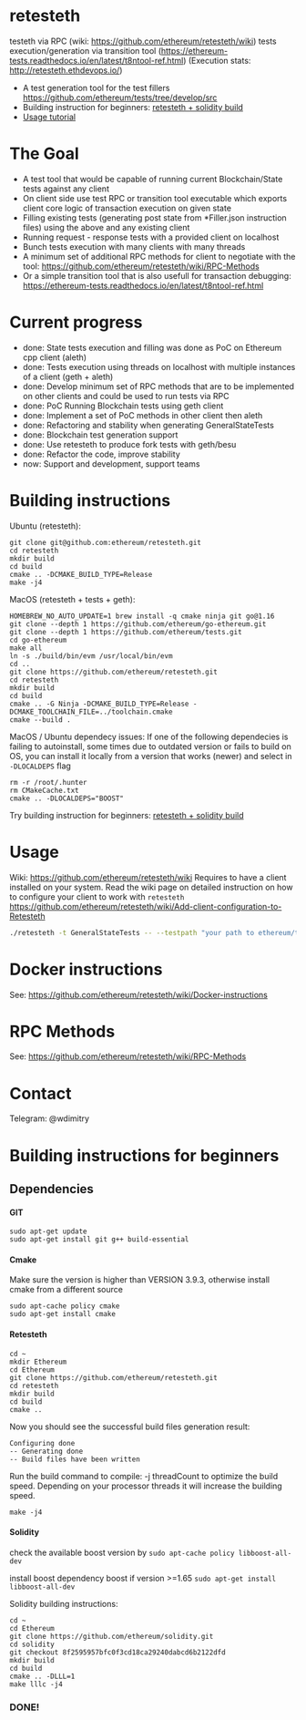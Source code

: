 # retesteth
testeth via RPC (wiki: https://github.com/ethereum/retesteth/wiki)
tests execution/generation via transition tool (https://ethereum-tests.readthedocs.io/en/latest/t8ntool-ref.html)
(Execution stats: http://retesteth.ethdevops.io/)

* A test generation tool for the test fillers https://github.com/ethereum/tests/tree/develop/src
* Building instruction for beginners: [retesteth + solidity build](https://github.com/ethereum/retesteth#building-instructions-for-beginners)
* [Usage tutorial](https://ethereum-tests.readthedocs.io/en/latest/retesteth-tutorial.html)

# The Goal

* A test tool that would be capable of running current Blockchain/State tests against any client
* On client side use test RPC or transition tool executable which exports client core logic of transaction execution on given state
* Filling existing tests (generating post state from *Filler.json instruction files) using the above and any existing client
* Running request - response tests with a provided client on localhost
* Bunch tests execution with many clients with many threads
* A minimum set of additional RPC methods for client to negotiate with the tool: https://github.com/ethereum/retesteth/wiki/RPC-Methods
* Or a simple transition tool that is also usefull for transaction debugging: https://ethereum-tests.readthedocs.io/en/latest/t8ntool-ref.html

# Current progress

* done: State tests execution and filling was done as PoC on Ethereum cpp client (aleth)
* done: Tests execution using threads on localhost with multiple instances of a client (geth + aleth)
* done: Develop minimum set of RPC methods that are to be implemented on other clients and could be used to run tests via RPC
* done: PoC Running Blockchain tests using geth client
* done: Implement a set of PoC methods in other client then aleth
* done: Refactoring and stability when generating GeneralStateTests
* done: Blockchain test generation support
* done: Use retesteth to produce fork tests with geth/besu
* done: Refactor the code, improve stability
* now: Support and development, support teams

# Building instructions
Ubuntu (retesteth):
```
git clone git@github.com:ethereum/retesteth.git
cd retesteth
mkdir build
cd build
cmake .. -DCMAKE_BUILD_TYPE=Release
make -j4
```

MacOS (retesteth + tests + geth):
```
HOMEBREW_NO_AUTO_UPDATE=1 brew install -q cmake ninja git go@1.16
git clone --depth 1 https://github.com/ethereum/go-ethereum.git
git clone --depth 1 https://github.com/ethereum/tests.git
cd go-ethereum
make all
ln -s ./build/bin/evm /usr/local/bin/evm
cd ..
git clone https://github.com/ethereum/retesteth.git
cd retesteth
mkdir build
cd build
cmake .. -G Ninja -DCMAKE_BUILD_TYPE=Release -DCMAKE_TOOLCHAIN_FILE=../toolchain.cmake
cmake --build .

```

MacOS / Ubuntu dependecy issues:
If one of the following dependecies is failing to autoinstall, some times due to outdated version or fails to build on OS, you can install it locally from a version that works (newer) and select in `-DLOCALDEPS` flag
```
rm -r /root/.hunter
rm CMakeCache.txt
cmake .. -DLOCALDEPS="BOOST"
```

Try building instruction for beginners: [retesteth + solidity build](https://github.com/ethereum/retesteth#building-instructions-for-beginners)


# Usage
Wiki: https://github.com/ethereum/retesteth/wiki
Requires to have a client installed on your system. Read the wiki page on detailed instruction on how to configure your client to work with `retesteth`
https://github.com/ethereum/retesteth/wiki/Add-client-configuration-to-Retesteth
```bash
./retesteth -t GeneralStateTests -- --testpath "your path to ethereum/tests repo"
```

# Docker instructions
See: https://github.com/ethereum/retesteth/wiki/Docker-instructions

# RPC Methods
See: https://github.com/ethereum/retesteth/wiki/RPC-Methods

# Contact
Telegram: @wdimitry

# Building instructions for beginners
## Dependencies

#### GIT
```
sudo apt-get update
sudo apt-get install git g++ build-essential
```
#### Cmake
Make sure the version is higher than VERSION 3.9.3, otherwise install cmake from a different source
```
sudo apt-cache policy cmake
sudo apt-get install cmake
```

#### Retesteth
```
cd ~
mkdir Ethereum
cd Ethereum
git clone https://github.com/ethereum/retesteth.git
cd retesteth
mkdir build
cd build
cmake ..
```

Now you should see the successful build files generation result:
```
Configuring done
-- Generating done
-- Build files have been written
```

Run the build command to compile:
-j threadCount to optimize the build speed. Depending on your processor threads it will increase the building speed.
```
make -j4
```

#### Solidity

check the available boost version by
`sudo apt-cache policy libboost-all-dev`

install boost dependency boost if version >=1.65
`sudo apt-get install libboost-all-dev`

Solidity building instructions:

```
cd ~
cd Ethereum
git clone https://github.com/ethereum/solidity.git
cd solidity
git checkout 8f2595957bfc0f3cd18ca29240dabcd6b2122dfd
mkdir build
cd build
cmake .. -DLLL=1
make lllc -j4
```

### DONE!
